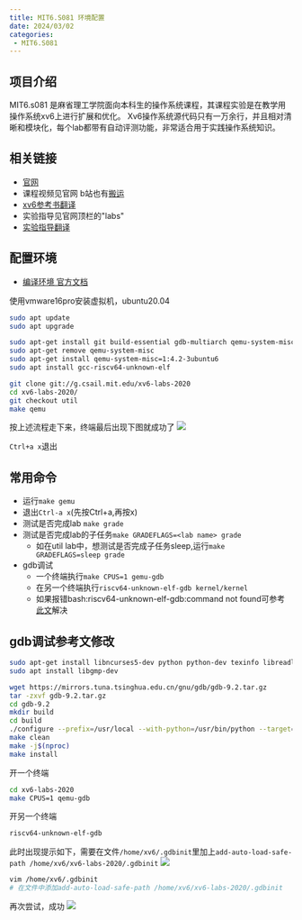 ```yaml
---
title: MIT6.S081 环境配置
date: 2024/03/02
categories:
 - MIT6.S081
---
```

## 项目介绍
MIT6.s081 是麻省理工学院面向本科生的操作系统课程，其课程实验是在教学用操作系统xv6上进行扩展和优化。
Xv6操作系统源代码只有一万余行，并且相对清晰和模块化，每个lab都带有自动评测功能，非常适合用于实践操作系统知识。

## 相关链接
- [官网](https://pdos.csail.mit.edu/6.S081/2020/schedule.html)
- 课程视频见官网 b站也有[搬运](https://www.bilibili.com/video/BV19k4y1C7kA)
- [xv6参考书翻译](https://xv6.dgs.zone/tranlate_books/book-riscv-rev1/summary.html)
- 实验指导见官网顶栏的"labs"
- [实验指导翻译](https://xv6.dgs.zone/labs/use_git/git1.html)

## 配置环境
- [编译环境 官方文档](https://pdos.csail.mit.edu/6.S081/2020/tools.html)

使用vmware16pro安装虚拟机，ubuntu20.04
```bash
sudo apt update
sudo apt upgrade

sudo apt-get install git build-essential gdb-multiarch qemu-system-misc gcc-riscv64-linux-gnu binutils-riscv64-linux-gnu
sudo apt-get remove qemu-system-misc
sudo apt-get install qemu-system-misc=1:4.2-3ubuntu6
sudo apt install gcc-riscv64-unknown-elf

git clone git://g.csail.mit.edu/xv6-labs-2020
cd xv6-labs-2020/
git checkout util
make qemu
```
按上述流程走下来，终端最后出现下图就成功了
![](/image/2024030302.png)

`Ctrl+a x`退出

## 常用命令
- 运行`make gemu`
- 退出`Ctrl-a x`(先按Ctrl+a,再按x)
- 测试是否完成lab `make grade`
- 测试是否完成lab的子任务`make GRADEFLAGS=<lab name> grade`
    - 如在util lab中，想测试是否完成子任务sleep,运行`make GRADEFLAGS=sleep grade`
- gdb调试
    - 一个终端执行`make CPUS=1 gemu-gdb`
    - 在另一个终端执行`riscv64-unknown-elf-gdb kernel/kernel`
    - 如果报错bash:riscv64-unknown-elf-gdb:command not found可参考[此文](http://t.csdnimg.cn/UnDIa)解决

## gdb调试参考文修改
```bash
sudo apt-get install libncurses5-dev python python-dev texinfo libreadline-dev
sudo apt install libgmp-dev

wget https://mirrors.tuna.tsinghua.edu.cn/gnu/gdb/gdb-9.2.tar.gz
tar -zxvf gdb-9.2.tar.gz
cd gdb-9.2
mkdir build
cd build
./configure --prefix=/usr/local --with-python=/usr/bin/python --target=riscv64-unknown-elf --enable-tui=yes
make clean
make -j$(nproc)
make install
```

开一个终端
```bash
cd xv6-labs-2020
make CPUS=1 qemu-gdb
```
开另一个终端
```bash
riscv64-unknown-elf-gdb
```
此时出现提示如下，需要在文件`/home/xv6/.gdbinit`里加上`add-auto-load-safe-path /home/xv6/xv6-labs-2020/.gdbinit`
![](/image/2024030401.png)

```bash
vim /home/xv6/.gdbinit
# 在文件中添加add-auto-load-safe-path /home/xv6/xv6-labs-2020/.gdbinit
```

再次尝试，成功
![](/image/2024030402.png)